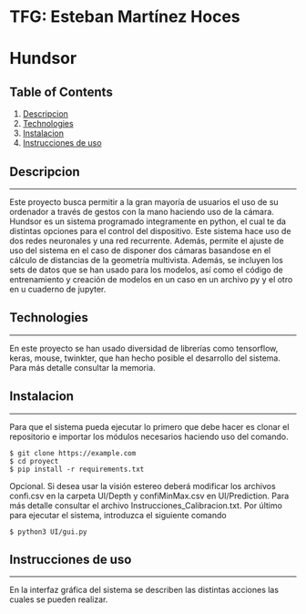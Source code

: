 # TFG: Esteban Martínez Hoces
# Hundsor

## Table of Contents
1. [Descripcion](#desc)
2. [Technologies](#technologies)
3. [Instalacion](#instalacion)
4. [Instrucciones de uso](#instruc)

## Descripcion
***
Este proyecto busca permitir a la gran mayoría de usuarios el uso de su ordenador a través de gestos con la mano haciendo uso de la cámara. Hundsor es un sistema programado integramente en python, el cual te da distintas opciones para el control del dispositivo. Este sistema hace uso de dos redes neuronales y una red recurrente. Además, permite el ajuste de uso del sistema en el caso de disponer dos cámaras basandose en el cálculo de distancias de la geometría multivista. Además, se incluyen los sets de datos que se han usado para los modelos, así como el código de entrenamiento y creación de modelos en un caso en un archivo py y el otro en u cuaderno de jupyter.

## Technologies
***
En este proyecto se han usado diversidad de librerías como tensorflow, keras, mouse, twinkter, que han hecho posible el desarrollo del sistema. Para más detalle consultar la memoria. 

## Instalacion
***
Para que el sistema pueda ejecutar lo primero que debe hacer es clonar el repositorio e importar los módulos necesarios haciendo uso del comando.
```
$ git clone https://example.com
$ cd proyect
$ pip install -r requirements.txt
```
Opcional. Si desea usar la visión estereo deberá modificar los archivos confi.csv en la carpeta UI/Depth y confiMinMax.csv en UI/Prediction. Para más detalle consultar el archivo Instrucciones_Calibracion.txt.
Por último para ejecutar el sistema, introduzca el siguiente comando 
```
$ python3 UI/gui.py
```

## Instrucciones de uso
***
En la interfaz gráfica del sistema se describen las distintas acciones las cuales se pueden realizar.
